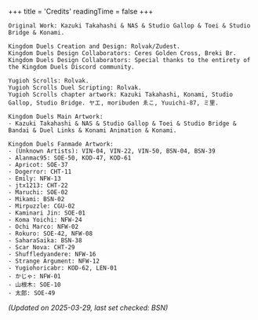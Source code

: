 +++
title = 'Credits'
readingTime = false
+++

    Original Work: Kazuki Takahashi & NAS & Studio Gallop & Toei & Studio Bridge & Konami.

    Kingdom Duels Creation and Design: Rolvak/Zudest.
    Kingdom Duels Design Collaborators: Ceres Golden Cross, Breki Br.
    Kingdom Duels Design Collaborators: Special thanks to the entirety of the Kingdom Duels Discord community.

    Yugioh Scrolls: Rolvak.
    Yugioh Scrolls Duel Scripting: Rolvak.
    Yugioh Scrolls chapter artwork: Kazuki Takahashi, Konami, Studio Gallop, Studio Bridge. ヤエ, moribuden ゑこ, Yuuichi-87, ミ里.

    Kingdom Duels Main Artwork:
    - Kazuki Takahashi & NAS & Studio Gallop & Toei & Studio Bridge & Bandai & Duel Links & Konami Animation & Konami.

    Kingdom Duels Fanmade Artwork:
    - (Unknown Artists): VIN-04, VIN-22, VIN-50, BSN-04, BSN-39
    - Alanmac95: SOE-50, KOD-47, KOD-61
    - Apricot: SOE-37
    - Dogerror: CHT-11
    - Emily: NFW-13
    - jtx1213: CHT-22
    - Maruchi: SOE-02
    - Mikami: BSN-02
    - Mirpuzzle: CGU-02
    - Kaminari Jin: SOE-01
    - Koma Yoichi: NFW-24
    - Ochi Marco: NFW-02
    - Rokuro: SOE-42, NFW-08
    - SaharaSaika: BSN-38
    - Scar Nova: CHT-29
    - Shuffledyandere: NFW-16
    - Strange Argument: NFW-12
    - Yugiohoricabr: KOD-62, LEN-01
    - かじゃ: NFW-01
    - 山根木: SOE-10
    - 太郎: SOE-49
    

*(Updated on 2025-03-29, last set checked: BSN)*


